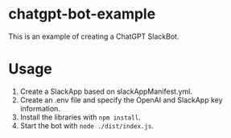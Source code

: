 # chatgpt-bot-example
This is an example of creating a ChatGPT SlackBot.

# Usage
1. Create a SlackApp based on slackAppManifest.yml.
2. Create an .env file and specify the OpenAI and SlackApp key information.
3. Install the libraries with `npm install`.
4. Start the bot with `node ./dist/index.js`.
